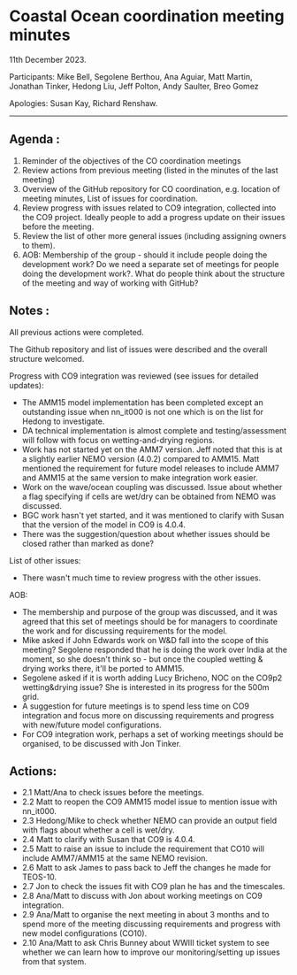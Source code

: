 # Coastal Ocean coordination meeting minutes

11th December 2023.

Participants: Mike Bell, Segolene Berthou, Ana Aguiar, Matt Martin, Jonathan Tinker, Hedong Liu, Jeff Polton, Andy Saulter, Breo Gomez

Apologies: Susan Kay, Richard Renshaw.

----------

## Agenda :
1. Reminder of the objectives of the CO coordination meetings
1.	Review actions from previous meeting (listed in the minutes of the last meeting)
1.	Overview of the GitHub repository for CO coordination, e.g. location of meeting minutes, List of issues for coordination.
1.	Review progress with issues related to CO9 integration, collected into the CO9 project. Ideally people to add a progress update on their issues before the meeting.
1.	Review the list of other more general issues (including assigning owners to them).
1.	AOB: Membership of the group - should it include people doing the development work? Do we need a separate set of meetings for people doing the development work?. What do people think about the structure of the meeting and way of working with GitHub?


## Notes :

All previous actions were completed.

The Github repository and list of issues were described and the overall structure welcomed.

Progress with CO9 integration was reviewed (see issues for detailed updates):
- The AMM15 model implementation has been completed except an outstanding issue when nn_it000 is not one which is on the list for Hedong to investigate.
- DA technical implementation is almost complete and testing/assessment will follow with focus on wetting-and-drying regions.
- Work has not started yet on the AMM7 version. Jeff noted that this is at a slightly earlier NEMO version (4.0.2) compared to AMM15. Matt mentioned the requirement for future model releases to include AMM7 and AMM15 at the same version to make integration work easier.
- Work on the wave/ocean coupling was discussed. Issue about whether a flag specifying if cells are wet/dry can be obtained from NEMO was discussed.
- BGC work hasn't yet started, and it was mentioned to clarify with Susan that the version of the model in CO9 is 4.0.4.
- There was the suggestion/question about whether issues should be closed rather than marked as done?

List of other issues:
- There wasn't much time to review progress with the other issues.

AOB:
- The membership and purpose of the group was discussed, and it was agreed that this set of meetings should be for managers to coordinate the work and for discussing requirements for the model.
- Mike asked if John Edwards work on W&D fall into the scope of this meeting? Segolene responded that he is doing the work over India at the moment, so she doesn't think so - but once the coupled wetting & drying works there, it'll be ported to AMM15.
- Segolene asked if it is worth adding Lucy Bricheno, NOC on the CO9p2 wetting&drying issue? She is interested in its progress for the 500m grid.
- A suggestion for future meetings is to spend less time on CO9 integration and focus more on discussing requirements and progress with new/future model configurations.
- For CO9 integration work, perhaps a set of working meetings should be organised, to be discussed with Jon Tinker.


## Actions:
   - 2.1 Matt/Ana to check issues before the meetings.
   - 2.2 Matt to reopen the CO9 AMM15 model issue to mention issue with nn_it000.
   - 2.3 Hedong/Mike to check whether NEMO can provide an output field with flags about whether a cell is wet/dry.
   - 2.4 Matt to clarify with Susan that CO9 is 4.0.4.
   - 2.5 Matt to raise an issue to include the requirement that CO10 will include AMM7/AMM15 at the same NEMO revision.
   - 2.6 Matt to ask James to pass back to Jeff the changes he made for TEOS-10.
   - 2.7 Jon to check the issues fit with CO9 plan he has and the timescales.
   - 2.8 Ana/Matt to discuss with Jon about working meetings on CO9 integration.
   - 2.9 Ana/Matt to organise the next meeting in about 3 months and to spend more of the meeting discussing requirements and progress with new model configurations (CO10).
   - 2.10 Ana/Matt to ask Chris Bunney about WWIII ticket system to see whether we can learn how to improve our monitoring/setting up issues from that system.